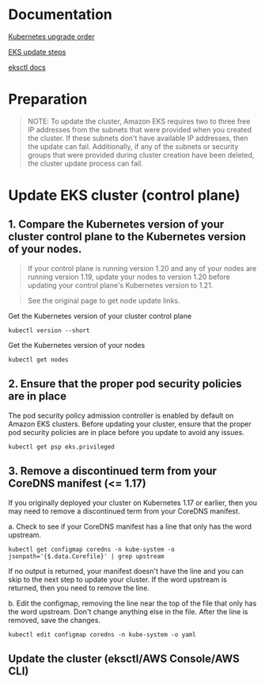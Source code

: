 # Documentation

[Kubernetes upgrade order](https://kubernetes.io/releases/version-skew-policy/#supported-component-upgrade-order)

[EKS update steps](https://docs.aws.amazon.com/eks/latest/userguide/update-cluster.html)

[eksctl docs](https://eksctl.io/)


# Preparation

> NOTE: To update the cluster, Amazon EKS requires two to three free IP addresses from the subnets that were provided when you created the cluster. 
> If these subnets don't have available IP addresses, then the update can fail. 
> Additionally, if any of the subnets or security groups that were provided during cluster creation have been deleted, the cluster update process can fail.


# Update EKS cluster (control plane)

## 1. Compare the Kubernetes version of your cluster control plane to the Kubernetes version of your nodes.

> If your control plane is running version 1.20 and any of your nodes are running version 1.19, update your nodes to version 1.20 before updating your control plane's Kubernetes version to 1.21.

> See the original page to get node update links.


Get the Kubernetes version of your cluster control plane
```
kubectl version --short
```

Get the Kubernetes version of your nodes
```
kubectl get nodes
```

## 2. Ensure that the proper pod security policies are in place

The pod security policy admission controller is enabled by default on Amazon EKS clusters. Before updating your cluster, ensure that the proper pod security policies are in place before you update to avoid any issues.
```
kubectl get psp eks.privileged
```

## 3. Remove a discontinued term from your CoreDNS manifest (<= 1.17)

If you originally deployed your cluster on Kubernetes 1.17 or earlier, then you may need to remove a discontinued term from your CoreDNS manifest.

a. Check to see if your CoreDNS manifest has a line that only has the word upstream.
```
kubectl get configmap coredns -n kube-system -o jsonpath='{$.data.Corefile}' | grep upstream
```
If no output is returned, your manifest doesn't have the line and you can skip to the next step to update your cluster. If the word upstream is returned, then you need to remove the line.

b. Edit the configmap, removing the line near the top of the file that only has the word upstream. Don't change anything else in the file. After the line is removed, save the changes.
```
kubectl edit configmap coredns -n kube-system -o yaml
```

## Update the cluster (eksctl/AWS Console/AWS CLI)



















